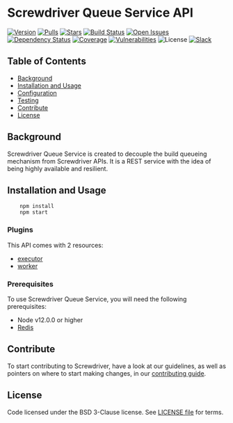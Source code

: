 # Screwdriver Queue Service API
[![Version][npm-image]][npm-url] [![Pulls][docker-pulls]][docker-url] [![Stars][docker-stars]][docker-url] [![Build Status][status-image]][status-url] [![Open Issues][issues-image]][issues-url] [![Dependency Status][daviddm-image]][daviddm-url] [![Coverage][cov-image]][cov-url] [![Vulnerabilities][vul-image]][vul-url] ![License][license-image] [![Slack][slack-image]][slack-url]

## Table of Contents

- [Background](#background)
- [Installation and Usage](#installation-and-usage)
- [Configuration](#configuration)
- [Testing](#testing)
- [Contribute](#contribute)
- [License](#license)

## Background

Screwdriver Queue Service is created to decouple the build queueing mechanism from Screwdriver APIs. It is a REST service with the idea of being highly available and resilient.

## Installation and Usage
```
    npm install
    npm start
```

### Plugins

This API comes with 2 resources:

 - [executor](plugins/executor/README.md)
 - [worker](plugins/worker/README.md)

### Prerequisites
To use Screwdriver Queue Service, you will need the following prerequisites:

- Node v12.0.0 or higher
- [Redis][redis-cli]

## Contribute
To start contributing to Screwdriver, have a look at our guidelines, as well as pointers on where to start making changes, in our [contributing guide](http://docs.screwdriver.cd/about/contributing).

## License

Code licensed under the BSD 3-Clause license. See [LICENSE file](https://github.com/screwdriver-cd/screwdriver/blob/master/LICENSE) for terms.

[npm-image]: https://img.shields.io/npm/v/screwdriver-queue-service.svg
[npm-url]: https://npmjs.org/package/screwdriver-queue-service
[cov-image]: https://coveralls.io/repos/github/screwdriver-cd/queue-service/badge.svg?branch=master
[cov-url]: https://coveralls.io/github/screwdriver-cd/queue-service?branch=master
[vul-image]: https://snyk.io/test/github/screwdriver-cd/queue-service.git/badge.svg
[vul-url]: https://snyk.io/test/github/screwdriver-cd/queue-service.git
[docker-pulls]: https://img.shields.io/docker/pulls/screwdrivercd/queue-service.svg
[docker-stars]: https://img.shields.io/docker/stars/screwdrivercd/queue-service.svg
[docker-url]: https://hub.docker.com/r/screwdrivercd/queue-service/
[license-image]: https://img.shields.io/npm/l/queue-service.svg
[issues-image]: https://img.shields.io/github/issues/screwdriver-cd/queue-service.svg
[issues-url]: https://github.com/screwdriver-cd/queue-service/issues
[status-image]: https://cd.screwdriver.cd/pipelines/1/badge
[status-url]: https://cd.screwdriver.cd/pipelines/1
[daviddm-image]: https://david-dm.org/screwdriver-cd/queue-service.svg?theme=shields.io
[daviddm-url]: https://david-dm.org/screwdriver-cd/queue-service
[slack-image]: http://slack.screwdriver.cd/badge.svg
[slack-url]: http://slack.screwdriver.cd/
[docker-compose]: https://www.docker.com/products/docker-compose
[nomad]: https://www.hashicorp.com/products/nomad
[docker]: https://www.docker.com/products/docker
[kubectl]: https://kubernetes.io/docs/user-guide/kubectl-overview/
[redis-cli]: https://redis.io/